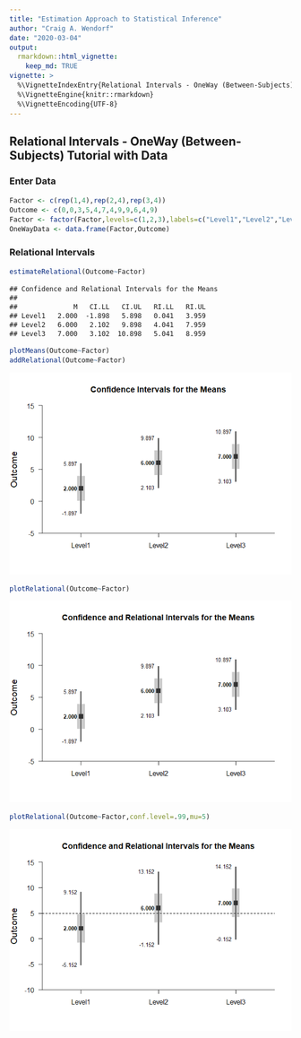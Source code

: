 ```yaml
---
title: "Estimation Approach to Statistical Inference"
author: "Craig A. Wendorf"
date: "2020-03-04"
output: 
  rmarkdown::html_vignette:
    keep_md: TRUE
vignette: >
  %\VignetteIndexEntry{Relational Intervals - OneWay (Between-Subjects) Tutorial with Data}
  %\VignetteEngine{knitr::rmarkdown}
  %\VignetteEncoding{UTF-8}
---
```






## Relational Intervals - OneWay (Between-Subjects) Tutorial with Data

### Enter Data


```r
Factor <- c(rep(1,4),rep(2,4),rep(3,4))
Outcome <- c(0,0,3,5,4,7,4,9,9,6,4,9)
Factor <- factor(Factor,levels=c(1,2,3),labels=c("Level1","Level2","Level3"))
OneWayData <- data.frame(Factor,Outcome)
```

### Relational Intervals


```r
estimateRelational(Outcome~Factor)
```

```
## Confidence and Relational Intervals for the Means 
## 
##              M   CI.LL   CI.UL   RI.LL   RI.UL
## Level1   2.000  -1.898   5.898   0.041   3.959
## Level2   6.000   2.102   9.898   4.041   7.959
## Level3   7.000   3.102  10.898   5.041   8.959
```


```r
plotMeans(Outcome~Factor)
addRelational(Outcome~Factor)
```

![](figures/OneWay-RelationalA-1.png)<!-- -->


```r
plotRelational(Outcome~Factor)
```

![](figures/OneWay-RelationalB-1.png)<!-- -->


```r
plotRelational(Outcome~Factor,conf.level=.99,mu=5)
```

![](figures/OneWay-RelationalC-1.png)<!-- -->
